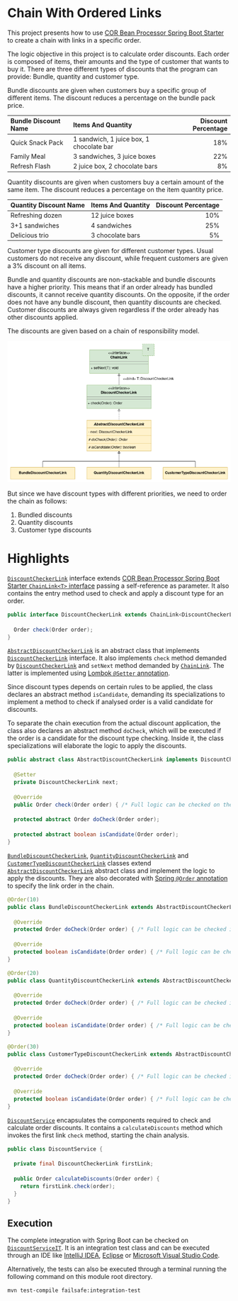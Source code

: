 # Chain With Ordered Links

This project presents how to use [COR Bean Processor Spring Boot Starter](https://github.com/MarceloLeite2604/cor-bean-processor-spring-boot-autoconfiguration) to create a chain with links in a specific order.

The logic objective in this project is to calculate order discounts. Each order is composed of items, their amounts and the type of customer that wants to buy it.
There are three different types of discounts that the program can provide: Bundle, quantity and customer type.

Bundle discounts are given when customers buy a specific group of different items. The discount reduces a percentage on the bundle pack price.

| Bundle Discount Name | Items And Quantity                       | Discount Percentage |  
|:---------------------|:-----------------------------------------|--------------------:|
| Quick Snack Pack     | 1 sandwich, 1 juice box, 1 chocolate bar |                 18% |
| Family Meal          | 3 sandwiches, 3 juice boxes              |                 22% |
| Refresh Flash        | 2 juice box, 2 chocolate bars            |                  8% |

Quantity discounts are given when customers buy a certain amount of the same item. The discount reduces a percentage on the item quantity price.

| Quantity Discount Name | Items And Quantity | Discount Percentage |
|:-----------------------|:-------------------|--------------------:|
| Refreshing dozen       | 12 juice boxes     |                 10% |
| 3+1 sandwiches         | 4 sandwiches       |                 25% |
| Delicious trio         | 3 chocolate bars   |                  5% |

Customer type discounts are given for different customer types. Usual customers do not receive any discount, while frequent customers are given a 3% discount on all items.

Bundle and quantity discounts are non-stackable and bundle discounts have a higher priority. This means that if an order already has bundled discounts, it cannot receive quantity discounts. On the opposite, if the order does not have any bundle discount, then quantity discounts are checked.
Customer discounts are always given regardless if the order already has other discounts applied.

The discounts are given based on a chain of responsibility model.

![An Unified Modeling (UML) Diagram presenting the structure developed to check discounts on each order.](./documentation/chain-with-ordered-links.png)

But since we have discount types with different priorities, we need to order the chain as follows:

1. Bundled discounts
2. Quantity discounts
3. Customer type discounts

# Highlights

[`DiscountCheckerLink`][discount-checker-link] interface extends [COR Bean Processor Spring Boot Starter `ChainLink<T>` interface][chain-link] passing a self-reference as parameter. It also contains the entry method used to check and apply a discount type for an order.
```java
public interface DiscountCheckerLink extends ChainLink<DiscountCheckerLink> {

  Order check(Order order);
}
```

[`AbstractDiscountCheckerLink`][abstract-discount-checker-link] is an abstract class that implements [`DiscountCheckerLink`][discount-checker-link] interface.  It also implements `check` method demanded by [`DiscountCheckerLink`][discount-checker-link] and `setNext` method demanded by [`ChainLink`][chain-link]. The latter is implemented using [Lombok `@Setter` annotation][lombok-setter].

Since discount types depends on certain rules to be applied, the class declares an abstract method `isCandidate`, demanding its specializations to implement a method to check if analysed order is a valid candidate for discounts.

To separate the chain execution from the actual discount application, the class also declares an abstract method `doCheck`, which will be executed if the order is a candidate for the discount type checking. Inside it, the class specializations will elaborate the logic to apply the discounts.   
```java
public abstract class AbstractDiscountCheckerLink implements DiscountCheckerLink {

  @Setter
  private DiscountCheckerLink next;

  @Override
  public Order check(Order order) { /* Full logic can be checked on the class implementation. */ }

  protected abstract Order doCheck(Order order);

  protected abstract boolean isCandidate(Order order);
}
```

[`BundleDiscountCheckerLink`][bundle-discount-checker-link], [`QuantityDiscountCheckerLink`][quantity-discount-checker-link] and [`CustomerTypeDiscountCheckerLink`][customer-type-discount-checker-link] classes extend [`AbstractDiscountCheckerLink`][abstract-discount-checker-link] abstract class and implement the logic to apply the discounts.
They are also decorated with [Spring `@Order` annotation][spring-order-annotation] to specify the link order in the chain.

```java
@Order(10)
public class BundleDiscountCheckerLink extends AbstractDiscountCheckerLink {

  @Override
  protected Order doCheck(Order order) { /* Full logic can be checked in the class implementation. */ }

  @Override
  protected boolean isCandidate(Order order) { /* Full logic can be checked in the class implementation. */ }
}
```

```java
@Order(20)
public class QuantityDiscountCheckerLink extends AbstractDiscountCheckerLink {

  @Override
  protected Order doCheck(Order order) { /* Full logic can be checked in the class implementation. */ }

  @Override
  protected boolean isCandidate(Order order) { /* Full logic can be checked in the class implementation. */ }
}
```

```java
@Order(30)
public class CustomerTypeDiscountCheckerLink extends AbstractDiscountCheckerLink {

  @Override
  protected Order doCheck(Order order) { /* Full logic can be checked in the class implementation. */ }

  @Override
  protected boolean isCandidate(Order order) { /* Full logic can be checked in the class implementation. */ }
}
```

[`DiscountService`][discount-service] encapsulates the components required to check and calculate order discounts.
It contains a `calculateDiscounts` method which invokes the first link `check` method, starting the chain analysis.
```java
public class DiscountService {

  private final DiscountCheckerLink firstLink;

  public Order calculateDiscounts(Order order) {
    return firstLink.check(order);
  }
}
```

## Execution

The complete integration with Spring Boot can be checked on [`DiscountServiceIT`][discount-service-it]. It is an integration test class and can be executed through an IDE like [IntelliJ IDEA][intellij-idea], [Eclipse][eclipse] or [Microsoft Visual Studio Code][microsoft-visual-studio-code].

Alternatively, the tests can also be executed through a terminal running the following command on this module root directory.

```bash
mvn test-compile failsafe:integration-test
```

[abstract-discount-checker-link]: ./src/main/java/com/figtreelake/orderedlinks/service/discount/link/AbstractDiscountCheckerLink.java
[bundle-discount-checker-link]: ./src/main/java/com/figtreelake/orderedlinks/service/discount/link/BundleDiscountCheckerLink.java
[chain-link]: https://github.com/MarceloLeite2604/cor-bean-processor-spring-boot-autoconfiguration/blob/main/autoconfigure/src/main/java/com/figtreelake/corbeanprocessor/autoconfigure/link/ChainLink.java
[cor-bean-processor]: https://github.com/MarceloLeite2604/cor-bean-processor-spring-boot-autoconfiguration
[customer-type-discount-checker-link]: ./src/main/java/com/figtreelake/orderedlinks/service/discount/link/CustomerTypeDiscountCheckerLink.java
[discount-checker-link]: ./src/main/java/com/figtreelake/orderedlinks/service/discount/link/DiscountCheckerLink.java
[discount-service]: ./src/main/java/com/figtreelake/orderedlinks/service/discount/DiscountService.java
[discount-service-it]: ./src/test/java/com/figtreelake/orderedlinks/service/discount/DiscountServiceIT.java
[eclipse]: https://www.eclipse.org/downloads/
[intellij-idea]: https://www.jetbrains.com/idea/
[lombok-setter]: https://projectlombok.org/features/GetterSetter
[microsoft-visual-studio-code]: https://code.visualstudio.com/download
[spring-order-annotation]: https://docs.spring.io/spring-framework/docs/current/javadoc-api/org/springframework/core/annotation/Order.html
[quantity-discount-checker-link]: ./src/main/java/com/figtreelake/orderedlinks/service/discount/link/QuantityDiscountCheckerLink.java
